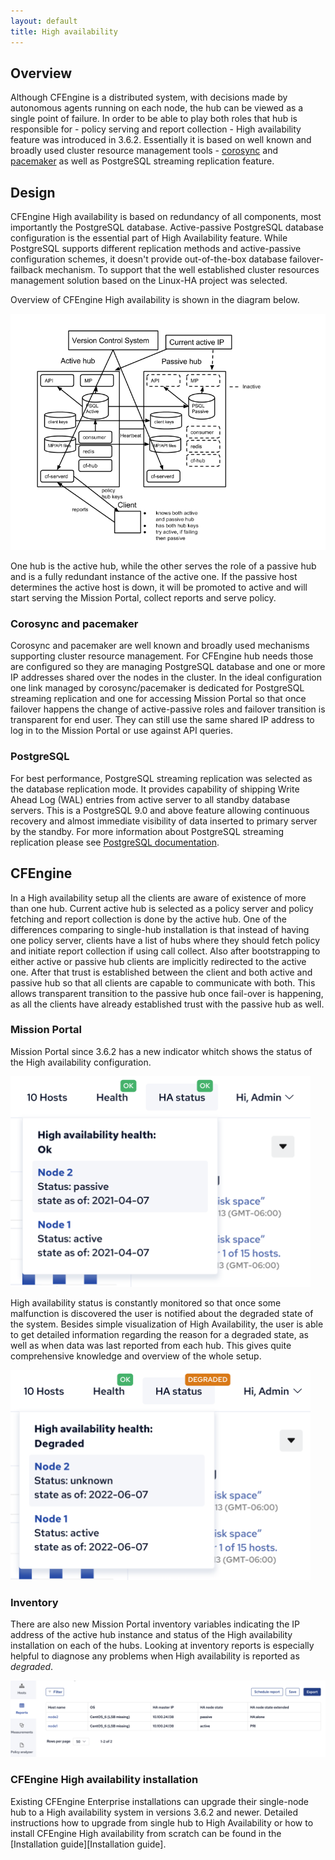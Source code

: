 ```yaml
---
layout: default
title: High availability
---
```


## Overview

Although CFEngine is a distributed system, with decisions made by autonomous agents running on each
node, the hub can be viewed as a single point of failure. In order to be able to play both roles
that hub is responsible for - policy serving and report collection - High availability feature was
introduced in 3.6.2. Essentially it is based on well known and broadly used cluster resource
management tools - [corosync](https://corosync.github.io/corosync/) and
[pacemaker](https://clusterlabs.org/pacemaker/) as well as PostgreSQL streaming replication feature.

## Design

CFEngine High availability is based on redundancy of all components, most importantly the PostgreSQL
database. Active-passive PostgreSQL database configuration is the essential part of High
Availability feature. While PostgreSQL supports different replication methods and active-passive
configuration schemes, it doesn't provide out-of-the-box database failover-failback mechanism. To
support that the well established cluster resources management solution based on the Linux-HA
project was selected.

Overview of CFEngine High availability is shown in the diagram below.

![HASetup](ha_3.6.png)

One hub is the active hub, while the other serves the role of a passive hub and is a fully redundant
instance of the active one. If the passive host determines the active host is down, it will be
promoted to active and will start serving the Mission Portal, collect reports and serve policy.

### Corosync and pacemaker

Corosync and pacemaker are well known and broadly used mechanisms supporting cluster resource
management. For CFEngine hub needs those are configured so they are managing PostgreSQL database and
one or more IP addresses shared over the nodes in the cluster. In the ideal configuration one link
managed by corosync/pacemaker is dedicated for PostgreSQL streaming replication and one for
accessing Mission Portal so that once failover happens the change of active-passive roles and
failover transition is transparent for end user. They can still use the same shared IP address to
log in to the Mission Portal or use against API queries.

### PostgreSQL

For best performance, PostgreSQL streaming replication was selected as the database replication
mode. It provides capability of shipping Write Ahead Log (WAL) entries from active server to all
standby database servers. This is a PostgreSQL 9.0 and above feature allowing continuous recovery
and almost immediate visibility of data inserted to primary server by the standby. For more
information about PostgreSQL streaming replication please see [PostgreSQL
documentation](https://wiki.postgresql.org/wiki/Streaming_Replication).

## CFEngine

In a High availability setup all the clients are aware of existence of more than one hub. Current
active hub is selected as a policy server and policy fetching and report collection is done by the
active hub. One of the differences comparing to single-hub installation is that instead of having
one policy server, clients have a list of hubs where they should fetch policy and initiate report
collection if using call collect. Also after bootstrapping to either active or passive hub clients
are implicitly redirected to the active one. After that trust is established between the client and
both active and passive hub so that all clients are capable to communicate with both. This allows
transparent transition to the passive hub once fail-over is happening, as all the clients have
already established trust with the passive hub as well.

### Mission Portal

Mission Portal since 3.6.2 has a new indicator whitch shows the status of the High availability
configuration.

<img src="ha_health_OK.png" alt="HAHealth" width="480px">

High availability status is constantly monitored so that once some malfunction is discovered the
user is notified about the degraded state of the system. Besides simple visualization of High
Availability, the user is able to get detailed information regarding the reason for a degraded
state, as well as when data was last reported from each hub. This gives quite comprehensive
knowledge and overview of the whole setup.

<img src="ha_degraded_indicator.png" alt="HADegraded" width="480px">

### Inventory

There are also new Mission Portal inventory variables indicating the IP address of the active hub
instance and status of the High availability installation on each of the hubs. Looking at inventory
reports is especially helpful to diagnose any problems when High availability is reported as
_degraded_.

<img src="ha_inventory.png" alt="HAInventory" width="700px">

### CFEngine High availability installation

Existing CFEngine Enterprise installations can upgrade their single-node hub to a High availability
system in versions 3.6.2 and newer. Detailed instructions how to upgrade from single hub to High
Availability or how to install CFEngine High availability from scratch can be found in the
[Installation guide][Installation guide].
